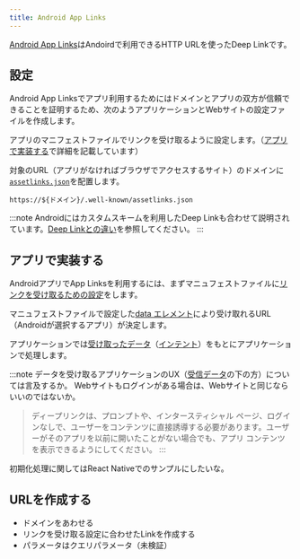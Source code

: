 ```yaml
---
title: Android App Links
---
```


[Android App Links](https://developer.android.com/training/app-links)はAndoirdで利用できるHTTP URLを使ったDeep Linkです。

## 設定

Android App Linksでアプリ利用するためにはドメインとアプリの双方が信頼できることを証明するため、次のようアプリケーションとWebサイトの設定ファイルを作成します。

アプリのマニフェストファイルでリンクを受け取るように設定します。（[アプリで実装する](#アプリで実装する)で詳細を記載しています）

対象のURL（アプリがなければブラウザでアクセスするサイト）のドメインに[`assetlinks.json`](https://developer.android.com/training/app-links/verify-site-associations?hl=ja#web-assoc)を配置します。

```console title="assetlink.json"
https://${ドメイン}/.well-known/assetlinks.json
```

:::note
Androidにはカスタムスキームを利用したDeep Linkも合わせて説明されています。[Deep Linkとの違い](https://developer.android.com/training/app-links/verify-site-associations#the-difference)を参照してください。
:::

## アプリで実装する

AndroidアプリでApp Linksを利用するには、まずマニュフェストファイルに[リンクを受け取るための設定](https://developer.android.com/training/app-links/deep-linking?hl=ja#adding-filters)をします。

マニュフェストファイルで設定した[data エレメント](https://developer.android.com/guide/topics/manifest/data-element)により受け取れるURL（Androidが選択するアプリ）が決定します。

アプリケーションでは[受け取ったデータ](https://developer.android.com/training/app-links/deep-linking#handling-intents)（[インテント](https://developer.android.com/guide/components/intents-filters)）をもとにアプリケーションで処理します。

:::note
データを受け取るアプリケーションのUX（[受信データ](https://developer.android.com/training/app-links/deep-linking?hl=ja#handling-intents)の下の方）については言及するか。
Webサイトもログインがある場合は、Webサイトと同じならいいのではないか。
> ディープリンクは、プロンプトや、インタースティシャル ページ、ログインなしで、ユーザーをコンテンツに直接誘導する必要があります。ユーザーがそのアプリを以前に開いたことがない場合でも、アプリ コンテンツを表示できるようにしてください。
:::

初期化処理に関してはReact Nativeでのサンプルにしたいな。

## URLを作成する

- ドメインをあわせる
- リンクを受け取る設定に合わせたLinkを作成する
- パラメータはクエリパラメータ（未検証）
